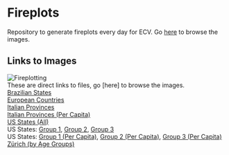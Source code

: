 # Fireplots
Repository to generate fireplots every day for ECV. Go [here](/Figures) to browse the images.

## Links to Images
![Fireplotting](https://github.com/TrevorWinstral/Fireplots/workflows/Fireplotting/badge.svg) \
These are direct links to files, go [here] to browse the images. \
[Brazilian States](https://trevorwinstral.github.io/Fireplots/Figures/Fire_Brazil.png) \
[European Countries](https://trevorwinstral.github.io/Fireplots/Figures/Fire_Europe.png) \
[Italian Provinces](https://trevorwinstral.github.io/Fireplots/Figures/Fire_Italy.png) \
[Italian Provinces (Per Capita)](https://trevorwinstral.github.io/Fireplots/Figures/Fire_Italy_PC.png) \
[US States (All)](https://trevorwinstral.github.io/Fireplots/Figures/Fire_USA.png) \
US States: [Group 1](https://trevorwinstral.github.io/Fireplots/Figures/Fire_USA_Partition_1.png), [Group 2](https://trevorwinstral.github.io/Fireplots/Figures/Fire_USA_Partition_2.png), [Group 3](https://trevorwinstral.github.io/Fireplots/Figures/Fire_USA_Partition_3.png) \
US States: [Group 1 (Per Capita)](https://trevorwinstral.github.io/Fireplots/Figures/Fire_USA_Partition_1_PC.png), [Group 2 (Per Capita)](https://trevorwinstral.github.io/Fireplots/Figures/Fire_USA_Partition_2_PC.png), [Group 3 (Per Capita)](https://trevorwinstral.github.io/Fireplots/Figures/Fire_USA_Partition_3_PC.png) \
[Zürich (by Age Groups)](https://trevorwinstral.github.io/Fireplots/Figures/Fire_Zürich.png) 
